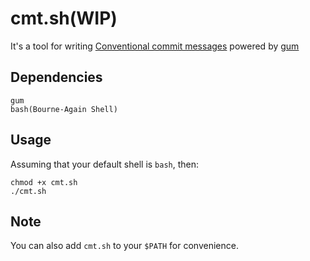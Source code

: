 # cmt.sh(WIP)

It's a tool for writing [Conventional commit messages](https://www.conventionalcommits.org/en/v1.0.0/#summary) powered by [gum](https://github.com/charmbracelet/gum) 

## Dependencies

```
gum
bash(Bourne-Again Shell)
```

## Usage

Assuming that your default shell is `bash`, then:

```
chmod +x cmt.sh
./cmt.sh
```

## Note 

You can also add `cmt.sh` to your `$PATH` for convenience.
